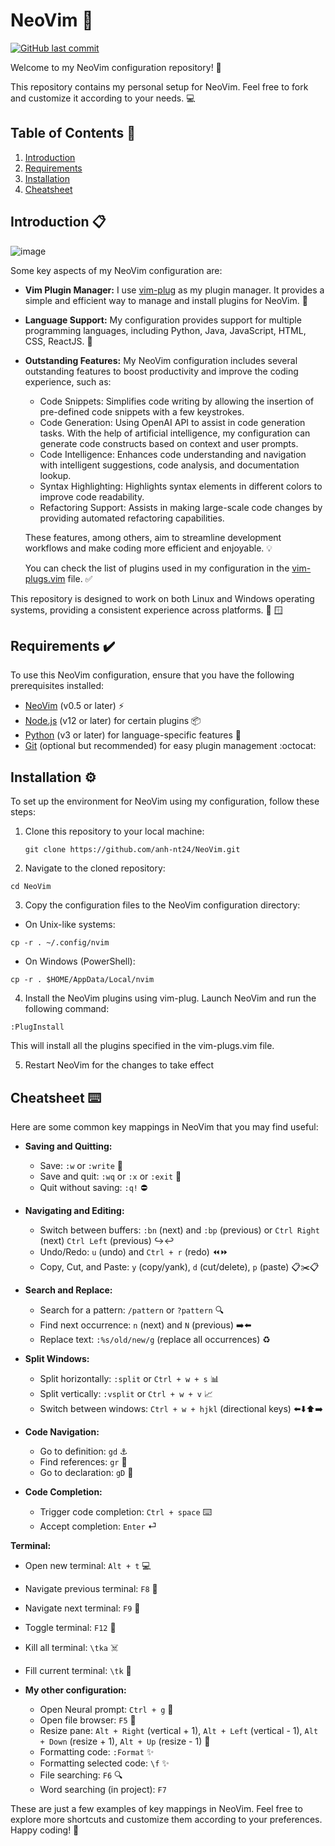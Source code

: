 # NeoVim :rocket:

[![GitHub last commit](https://img.shields.io/github/last-commit/anh-nt24/NeoVim.svg)](https://github.com/anh-nt24/NeoVim/commits/master)

Welcome to my NeoVim configuration repository! :wave: 

This repository contains my personal setup for NeoVim. 
Feel free to fork and customize it according to your needs. :computer:

## Table of Contents :book:

1. [Introduction](#introduction)
2. [Requirements](#requirements)
3. [Installation](#installation)
4. [Cheatsheet](#cheatsheet)

## Introduction 📋

![image](https://github.com/anh-nt24/NeoVim/assets/106876168/7980e3cc-f900-4c80-adf1-1dca150ded8f)


Some key aspects of my NeoVim configuration are:

- **Vim Plugin Manager:** I use [vim-plug](https://github.com/junegunn/vim-plug) as my plugin manager. It provides a simple and efficient way to manage and install plugins for NeoVim. 🧩

- **Language Support:** My configuration provides support for multiple programming languages, including Python, Java, JavaScript, HTML, CSS, ReactJS. 🚀

- **Outstanding Features:** My NeoVim configuration includes several outstanding features to boost productivity and improve the coding experience, such as:

  - Code Snippets: Simplifies code writing by allowing the insertion of pre-defined code snippets with a few keystrokes.
  - Code Generation: Using OpenAI API to assist in code generation tasks. 
 With the help of artificial intelligence, my configuration can generate code constructs based on context and user prompts.
  - Code Intelligence: Enhances code understanding and navigation with intelligent suggestions, code analysis, and documentation lookup.
  - Syntax Highlighting: Highlights syntax elements in different colors to improve code readability.
  - Refactoring Support: Assists in making large-scale code changes by providing automated refactoring capabilities.

  These features, among others, aim to streamline development workflows and make coding more efficient and enjoyable. 💡
  
  You can check the list of plugins used in my configuration in the [vim-plugs.vim](vim-plugs.vim) file. ✅
  
This repository is designed to work on both Linux and Windows operating systems, providing a consistent experience across platforms. 🐧 🪟

## Requirements :heavy_check_mark:

To use this NeoVim configuration, ensure that you have the following prerequisites installed:

- [NeoVim](https://neovim.io/) (v0.5 or later) :zap:
- [Node.js](https://nodejs.org/) (v12 or later) for certain plugins :package:
- [Python](https://www.python.org/) (v3 or later) for language-specific features :snake:
- [Git](https://git-scm.com/) (optional but recommended) for easy plugin management :octocat:

## Installation :gear:

To set up the environment for NeoVim using my configuration, follow these steps:

1. Clone this repository to your local machine:

   ```shell
   git clone https://github.com/anh-nt24/NeoVim.git
   ```
   
2. Navigate to the cloned repository:

```shell
cd NeoVim
   ``` 
   
3. Copy the configuration files to the NeoVim configuration directory:
  - On Unix-like systems:

``` shell
cp -r . ~/.config/nvim
```

  - On Windows (PowerShell):

``` shell
cp -r . $HOME/AppData/Local/nvim
```

4. Install the NeoVim plugins using vim-plug. Launch NeoVim and run the following command:

``` vim
:PlugInstall
```

This will install all the plugins specified in the vim-plugs.vim file. 

5. Restart NeoVim for the changes to take effect

## Cheatsheet ⌨️

Here are some common key mappings in NeoVim that you may find useful:

- **Saving and Quitting:**
  - Save: `:w` or `:write` 💾
  - Save and quit: `:wq` or `:x` or `:exit` 🚪
  - Quit without saving: `:q!` ⛔️

- **Navigating and Editing:**
  - Switch between buffers: `:bn` (next) and `:bp` (previous) or `Ctrl Right` (next) `Ctrl Left` (previous) ↪️↩️
  - Undo/Redo: `u` (undo) and `Ctrl + r` (redo) ⏪⏩
  - Copy, Cut, and Paste: `y` (copy/yank), `d` (cut/delete), `p` (paste) 📋✂️📋

- **Search and Replace:**
  - Search for a pattern: `/pattern` or `?pattern` 🔍
  - Find next occurrence: `n` (next) and `N` (previous) ➡️⬅️
  - Replace text: `:%s/old/new/g` (replace all occurrences) ♻️

- **Split Windows:**
  - Split horizontally: `:split` or `Ctrl + w + s` 📊
  - Split vertically: `:vsplit` or `Ctrl + w + v` 📈
  - Switch between windows: `Ctrl + w + hjkl` (directional keys) ⬅️⬇️⬆️➡️

- **Code Navigation:**
  - Go to definition: `gd` ⚓️
  - Find references: `gr` 🎯
  - Go to declaration: `gD` 📜

- **Code Completion:**
  - Trigger code completion: `Ctrl + space` ⌨️
  - Accept completion: `Enter` ⏎
 
**Terminal:**
  - Open new terminal: `Alt + t` 💻
  - Navigate previous terminal: `F8` 🔼
  - Navigate next terminal: `F9` 🔽
  - Toggle terminal: `F12` 🔄
  - Kill all terminal: `\tka` ☠️
  - Fill current terminal: `\tk` 📝

- **My other configuration:**
  - Open Neural prompt: `Ctrl + g` 🧠
  - Open file browser: `F5` 📁
  - Resize pane: `Alt + Right` (vertical + 1), `Alt + Left` (vertical - 1), `Alt + Down` (resize + 1), `Alt + Up` (resize - 1) 📏
  - Formatting code: `:Format` ✨
  - Formatting selected code: `\f` ✨
  - File searching: `F6` 🔍
  - Word searching (in project): `F7`

These are just a few examples of key mappings in NeoVim. Feel free to explore more shortcuts and customize them according to your preferences. Happy coding! 🚀


